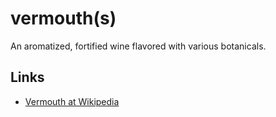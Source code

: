 # vermouth(s)

An aromatized, fortified wine flavored with various botanicals.

## Links

- [Vermouth at Wikipedia](https://en.wikipedia.org/wiki/Vermouth)